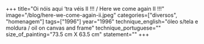 +++
title="Oi nóis aqui ‘tra véis II !!! / Here we come again II !!!"
image="/blog/here-we-come-again-ii.jpeg"
categories=["diversos", "homenagem"]
tags=["1996"]
year="1996"
technique_english="óleo s/tela e moldura / oil on canvas and frame"
technique_portuguese=""
size_of_painting="73.5 cm X 63.5 cm"
statement=""
+++
